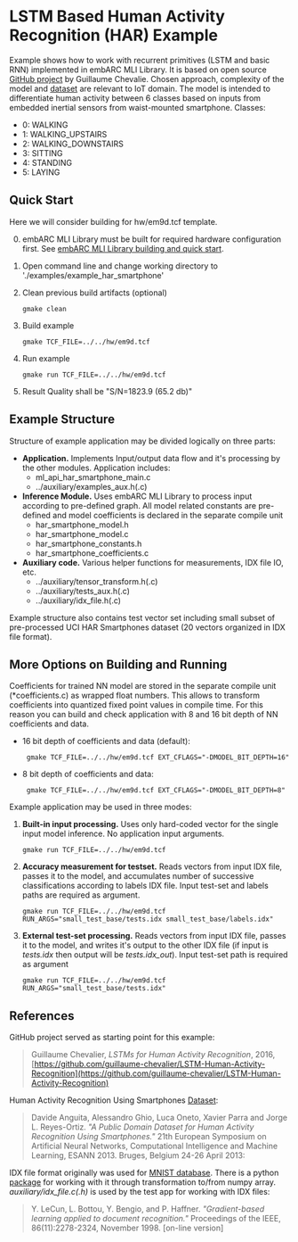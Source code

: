 LSTM Based Human Activity Recognition (HAR) Example  
==============================================
Example shows how to work with recurrent primitives (LSTM and basic RNN) implemented in embARC MLI Library. It is based on open source [GitHub project](https://github.com/guillaume-chevalier/LSTM-Human-Activity-Recognition) by Guillaume Chevalie. Chosen approach, complexity of the model and [dataset](https://archive.ics.uci.edu/ml/datasets/Human+Activity+Recognition+Using+Smartphones) are relevant to IoT domain. The model is intended to differentiate human activity between 6 classes based on inputs from embedded inertial sensors from waist-mounted smartphone. Classes:
 * 0: WALKING
 * 1: WALKING_UPSTAIRS
 * 2: WALKING_DOWNSTAIRS
 * 3: SITTING
 * 4: STANDING
 * 5: LAYING

Quick Start
--------------
Here we will consider building for hw/em9d.tcf template.

0. embARC MLI Library must be built for required hardware configuration first. See [embARC MLI Library building and quick start](public/README.md).

1. Open command line and change working directory to './examples/example_har_smartphone'

2. Clean previous build artifacts (optional)

       gmake clean

3. Build example 

       gmake TCF_FILE=../../hw/em9d.tcf 

4. Run example 

       gmake run TCF_FILE=../../hw/em9d.tcf

5. Result Quality shall be "S/N=1823.9     (65.2 db)"


Example Structure
--------------------
Structure of example application may be divided logically on three parts:

* **Application.** Implements Input/output data flow and it's processing by the other modules. Application includes:
   * ml_api_har_smartphone_main.c
   * ../auxiliary/examples_aux.h(.c)
* **Inference Module.** Uses embARC MLI Library to process input according to pre-defined graph. All model related constants are pre-defined and model coefficients is declared in the separate compile unit 
   * har_smartphone_model.h
   * har_smartphone_model.c
   * har_smartphone_constants.h
   * har_smartphone_coefficients.c
* **Auxiliary code.** Various helper functions for measurements, IDX file IO, etc.
   * ../auxiliary/tensor_transform.h(.c)
   * ../auxiliary/tests_aux.h(.c)
   * ../auxiliary/idx_file.h(.c)

Example structure also contains test vector set including small subset of pre-processed UCI HAR Smartphones dataset (20 vectors organized in IDX file format).
   
More Options on Building and Running
---------------------------------------
Coefficients for trained NN model are stored in the separate compile unit (*coefficients.c) as wrapped float numbers. This allows to transform coefficients into quantized fixed point values in compile time.
For this reason you can build and check application with 8 and 16 bit depth of NN coefficients and data.

* 16 bit depth of coefficients and data (default):
 
       gmake TCF_FILE=../../hw/em9d.tcf EXT_CFLAGS="-DMODEL_BIT_DEPTH=16"

* 8 bit depth of coefficients and data:

       gmake TCF_FILE=../../hw/em9d.tcf EXT_CFLAGS="-DMODEL_BIT_DEPTH=8"

Example application may be used in three modes:
1. **Built-in input processing.** Uses only hard-coded vector for the single input model inference. 
No application input arguments.

       gmake run TCF_FILE=../../hw/em9d.tcf

2. **Accuracy measurement for testset.** Reads vectors from input IDX file, passes it to the model, and accumulates number of successive classifications according to labels IDX file. 
Input test-set and labels paths are required as argument.

       gmake run TCF_FILE=../../hw/em9d.tcf RUN_ARGS="small_test_base/tests.idx small_test_base/labels.idx"

3. **External test-set processing.** Reads vectors from input IDX file, passes it to the model, and writes it's output to the other IDX file (if input is *tests.idx* then output will be *tests.idx_out*). 
Input test-set path is required as argument

       gmake run TCF_FILE=../../hw/em9d.tcf RUN_ARGS="small_test_base/tests.idx"

References
----------------------------
GitHub project served as starting point for this example:
> Guillaume Chevalier, *LSTMs for Human Activity Recognition*, 2016,[https://github.com/guillaume-chevalier/LSTM-Human-Activity-Recognition](https://github.com/guillaume-chevalier/LSTM-Human-Activity-Recognition)

Human Activity Recognition Using Smartphones [Dataset](https://archive.ics.uci.edu/ml/datasets/Human+Activity+Recognition+Using+Smartphones):
> Davide Anguita, Alessandro Ghio, Luca Oneto, Xavier Parra and Jorge L. Reyes-Ortiz. *"A Public Domain Dataset for Human Activity Recognition Using Smartphones."* 21th European Symposium on Artificial Neural Networks, Computational Intelligence and Machine Learning, ESANN 2013. Bruges, Belgium 24-26 April 2013:

IDX file format originally was used for [MNIST database](http://yann.lecun.com/exdb/mnist/). There is a python [package](https://pypi.org/project/idx2numpy/) for working with it through transformation to/from numpy array. *auxiliary/idx_file.c(.h)* is used by the test app for working with IDX files:
> Y. LeCun, L. Bottou, Y. Bengio, and P. Haffner. *"Gradient-based learning applied to document recognition."* Proceedings of the IEEE, 86(11):2278-2324, November 1998. [on-line version]

